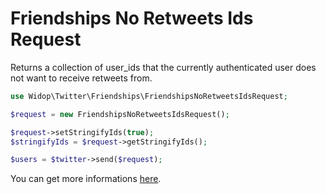 # Friendships No Retweets Ids Request

Returns a collection of user_ids that the currently authenticated user does not want to receive retweets from.

``` php
use Widop\Twitter\Friendships\FriendshipsNoRetweetsIdsRequest;

$request = new FriendshipsNoRetweetsIdsRequest();

$request->setStringifyIds(true);
$stringifyIds = $request->getStringifyIds();

$users = $twitter->send($request);
```

You can get more informations [here](https://dev.twitter.com/docs/api/1.1/get/friendships/no_retweets/ids).
